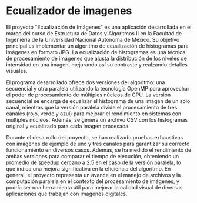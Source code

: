 # Ecualizador de imagenes
El proyecto "Ecualización de Imágenes" es una aplicación desarrollada en el marco del curso de Estructura de Datos y Algoritmos II en la Facultad de Ingeniería de la Universidad Nacional Autónoma de México. Su objetivo principal es implementar un algoritmo de ecualización de histogramas para imágenes en formato JPG. La ecualización de histogramas es una técnica de procesamiento de imágenes que ajusta la distribución de los niveles de intensidad en una imagen, mejorando así su contraste y realzando detalles visuales.

El programa desarrollado ofrece dos versiones del algoritmo: una secuencial y otra paralela utilizando la tecnología OpenMP para aprovechar el poder de procesamiento de múltiples núcleos de CPU. La versión secuencial se encarga de ecualizar el histograma de una imagen de un solo canal, mientras que la versión paralela divide el procesamiento de tres canales (rojo, verde y azul) para mejorar el rendimiento en sistemas con múltiples núcleos. Además, se genera un archivo CSV con los histogramas original y ecualizado para cada imagen procesada.

Durante el desarrollo del proyecto, se han realizado pruebas exhaustivas con imágenes de ejemplo de uno y tres canales para garantizar su correcto funcionamiento en diversos casos. Además, se ha medido el rendimiento de ambas versiones para comparar el tiempo de ejecución, obteniendo un promedio de speedup cercano a 2.5 en el caso de la versión paralela, lo que indica una mejora significativa en la eficiencia del algoritmo. En general, el proyecto representa un avance en el manejo de archivos y la computación paralela en el contexto del procesamiento de imágenes, y podría ser una herramienta útil para mejorar la calidad visual de diversas aplicaciones que trabajan con imágenes digitales.
